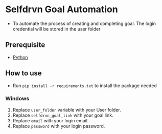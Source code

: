 # Selfdrvn Goal Automation
- To automate the process of creating and completing goal. The login credential will be stored in the user folder

## Prerequisite
- [Python](https://www.python.org/downloads/)

## How to use
- Run `pip install -r requirements.txt` to install the package needed

### Windows
1. Replace `user_folder` variable with your User folder.
2. Replace `selfdrvn_goal_link` with your goal link.
3. Replace `email` with your login email.
4. Replace `password` with your login password.
